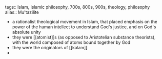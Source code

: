 tags:: Islam, Islamic philosophy, 700s, 800s, 900s, theology, philosophy
alias:: Mu'tazilite

- a rationalist theological movement in Islam, that placed emphasis on the power of the human intellect to understand God's justice, and on God's absolute unity
- they were [[atomist]]s (as opposed to Aristotelian substance theorists), with the world composed of atoms bound together by God
- they were the originators of [[kalam]]
-